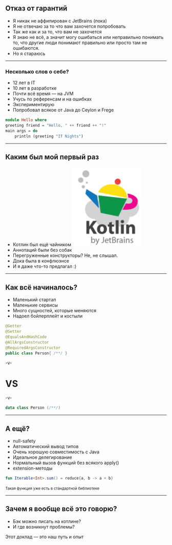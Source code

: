 ## Отказ от гарантий

* Я никак не аффилирован с JetBrains (пока)
* Я не отвечаю за то что вам захочется попробовать
* Так же как и за то, что вам не захочется
* Я знаю не всё, а значит могу ошибаться или неправильно понимать то, что другие люди понимают правильно или просто там не ошибаются.
* Но я стараюсь

---

### Несколько слов о себе?

* 12 лет в IT 
* 10 лет в разработке 
* Почти всё время — на JVM 
* Учусь по референсам и на ошибках 
* Экспериментирую 
* Попробовал всякое от Java до Ceylon и Frege

```haskell
module Hello where
greeting friend = "Hello, " ++ friend ++ "!"
main args = do
    println (greeting "IT Nights")
``` 

---

## Каким был мой первый раз

* Котлин был ещё чайником ![](images/kotlin_old.png) <!-- .element style="float: right" class="noborder" -->
* Аннотаций были без собак <!-- .element class="fragment" -->
* Перегруженные конструкторы? Не, не слышал. <!-- .element class="fragment" -->
* Дока была в конфлюэнсе <!-- .element class="fragment" -->
* И я даже что-то предлагал :) <!-- .element class="fragment" -->

---

## Как всё начиналось?

* Маленький стартап
* Маленькие сервисы
* Много сущностей, которые меняются
* Надоел бойлерплейт и костыли

```java
@Getter
@Setter
@EqualsAndHashCode
@AllArgsConstructor
@RequiredArgsConstructor
public class Person{ /**/ }
```

-v-

# VS

-v-

```kotlin
data class Person (/**/)
```

---

## А ещё?

* null-safety
* Автоматический вывод типов
* Очень хорошую совместимость с Java
* Идеальное делегирование
* Нормальный вызов функций без всякого apply()
* extension-методы

```kotlin
fun Iterable<Int>.sum() = reduce{a, b -> a + b}
```
<small class="fragment">Такая функция уже есть в стандартной библиотеке</small>

---

## Зачем я вообще всё это говорю?

* Бэк можно писать на котлине?
* И где возникнут проблемы?

Этот доклад — это наш путь и опыт

